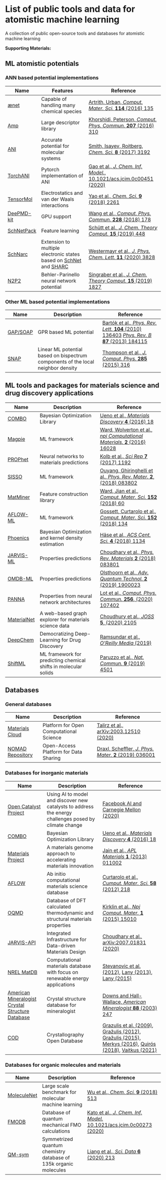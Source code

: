# List of public tools and data for atomistic machine learning

A collection of public open-source tools and databases for atomistic machine learning

**Supporting Materials:**<br/>

## ML atomistic potentials

### ANN based potential implementations

| Name                                                                   | Features                                                                    | Reference                                                                                                    |
| ---------------------------------------------------------------------- | --------------------------------------------------------------------------- | ------------------------------------------------------------------------------------------------------------ |
| [ænet](http://ann.atomistic.net)                                       | Capable of handling many chemical species | [Artrith, Urban, *Comput. Mater. Sci.* **114** (2016) 135](https://doi.org/10.1016/j.commatsci.2015.11.047)  |
| [Amp](https://bitbucket.org/andrewpeterson/amp)                        | Large descriptor library                                                    | [Khorshidi, Peterson, *Comput. Phys. Commun.* **207** (2016) 310](https://doi.org/10.1016/j.cpc.2016.05.010) |
| [ANI](https://github.com/isayev/ASE_ANI)                               | Accurate potential for molecular systems                                    | [Smith, Isayev, Roitberg, *Chem. Sci.* **8** (2017) 3192](https://doi.org/10.1039/C6SC05720A)                |
| [TorchANI](https://github.com/aiqm/torchani)                               | Pytorch implementation of ANI                                    | [Gao et al., *J. Chem. Inf. Model.*, 10.1021/acs.jcim.0c00451 (2020)](https://doi.org/10.1021/acs.jcim.0c00451)                |
| [TensorMol](https://github.com/jparkhill/TensorMol)                    | Electrostatics and van der Waals interactions                               | [Yao et al., *Chem. Sci.* **9** (2018) 2261](https://doi.org/10.1039/C7SC04934J)                             |
| [DeePMD-kit](https://github.com/deepmodeling/deepmd-kit)               | GPU support                                            | [Wang et al., *Comput. Phys. Commun.* **228** (2018) 178](https://doi.org/10.1016/j.cpc.2018.03.016)         |
| [SchNetPack](https://github.com/atomistic-machine-learning/schnetpack) | Feature learning                                                            | [Schütt et al., *J. Chem. Theory Comput.* **15** (2019) 448](https://doi.org/10.1021/acs.jctc.8b00908)       |
| [SchNarc](https://github.com/schnarc/SchNarc) | Extension to multiple electronic states based on [SchNet](https://github.com/atomistic-machine-learning/schnetpack) and [SHARC](https://sharc-md.org/)                                                            | [Westermayr et al., *J. Phys. Chem. Lett.* **11** (2020) 3828](https://doi.org/10.1021/acs.jpclett.0c00527)       |
| [N2P2](https://compphysvienna.github.io/n2p2)                          | Behler-Parinello neural network potential                                   | [Singraber et al., *J. Chem. Theory Comput.* **15** (2019) 1827](https://doi.org/10.1021/acs.jctc.8b00770)   |

### Other ML based potential implementations

| Name                                          | Description            | Reference                                                                                                                                                                                   |
| --------------------------------------------- | ---------------------- | ------------------------------------------------------------------------------------------------------------------------------------------------------------------------------------------- |
| [GAP/SOAP](http://libatoms.org/Home/Software) | GPR based ML potential | [Bartók et al., *Phys. Rev. Lett.* **104** (2010) 136403](https://doi.org/10.1103/PhysRevLett.104.136403) [*Phys. Rev. B* **87** (2013) 184115](https://doi.org/10.1103/PhysRevB.87.184115) |
| [SNAP](https://github.com/FitSNAP) | Linear ML potential based on bispectrum components of the local neighbor density | [Thompson et al., *J. Comput. Phys.* **285** (2015) 316](https://doi.org/10.1016/j.jcp.2014.12.018) |

## ML tools and packages for materials science and drug discovery applications

| Name                                                       | Description                                         | Reference                                                                                                                                         |
| ---------------------------------------------------------- | --------------------------------------------------- | ------------------------------------------------------------------------------------------------------------------------------------------------- |
| [COMBO](https://github.com/tsudalab/combo)                 | Bayesian Optimization Library                       | [Ueno et al., *Materials Discovery* **4** (2016) 18](https://doi.org/10.1016/j.md.2016.04.001)                                                   |
| [Magpie](https://bitbucket.org/wolverton/magpie)           | ML framework                                  | [Ward, Wolverton et al., *npj Computational Materials.* **2** (2016) 16028](https://doi.org/10.1038/npjcompumats.2016.28)                         |
| [PROPhet](https://biklooost.github.io/PROPhet)             | Neural networks to materials predictions            | [Kolb et al., *Sci Rep* **7** (2017) 1192](https://www.nature.com/articles/s41598-017-01251-z)                                                   |
| [SISSO](https://github.com/rouyang2017/SISSO)              | ML framework                                  | [Ouyang, Ghiringhelli et al., *Phys. Rev. Mater.* **2**, (2018) 083802](https://doi.org/10.1103/PhysRevMaterials.2.083802)                         |
| [MatMiner](https://hackingmaterials.github.io/matminer)    | Feature construction library                        | [Ward, Jian et al., *Comput. Mater. Sci.* **152**  (2018) 60](https://doi.org/10.1016/j.commatsci.2018.05.018)                                    |
| [AFLOW-ML](http://aflowlib.org/aflow-ml)                   | ML framework                                  | [Gossett, Curtarolo et al., *Comput. Mater. Sci.* **152** (2018) 134](https://doi.org/10.1016/j.commatsci.2018.03.075)                           |
| [Phoenics](https://github.com/aspuru-guzik-group/phoenics) | Bayesian Optimization and kernel density estimation | [Häse et al., *ACS Cent. Sci.* **4** (2018) 1134](https://pubs.acs.org/doi/abs/10.1021/acscentsci.8b00307)                                        |
| [JARVIS-ML](https://ctcms.nist.gov/jarvisml)               | Properties predictions                              | [Choudhary et al., *Phys. Rev. Materials* **2** (2018) 083801](https://doi.org/10.1103/PhysRevMaterials.2.083801)                                |
| [OMDB-ML](https://omdb.mathub.io/ml)                       | Properties predictions                              | [Olsthoorn et al., *Adv. Quantum Technol.* **2** (2019) 1900023](https://doi.org/10.1002/qute.201900023)                                          |
| [PANNA](https://gitlab.com/PANNAdevs/panna)                | Properties from neural network architectures        | [Lot et al., *Comput. Phys. Commun.* **256**, (2020) 107402](https://doi.org/10.1016/j.cpc.2020.107402)                                            |
| [MaterialNet](https://github.com/ToyotaResearchInstitute/materialnet) | A web-based graph explorer for materials science data    | [Choudhury et al., *JOSS* **5**, (2020) 2105](https://doi.org/10.21105/joss.02105)
| [DeepChem](https://deepchem.io)                             | Democratizing Deep-Learning for Drug Discovery       | [Ramsundar et al., *O'Reilly Media* (2019)](https://www.oreilly.com/library/view/deep-learning-for/9781492039822)                             |
| [ShiftML](http://shiftml.org)                             | ML framework for predicting chemical shifts in molecular solids       | [Paruzzo et al., *Nat. Commun.* **9** (2019) 4501](https://doi.org/10.1038/s41467-018-06972-x)                             |

## Databases

### General databases

| Name                                                       | Description                                         | Reference                                                                                                                                         |
| ---------------------------------------------------------- | --------------------------------------------------- | ------------------------------------------------------------------------------------------------------------------------------------------------- |
| [Materials Cloud](http://www.materialscloud.org)          | Platform for Open Computational Science  | [Talirz et al., arXiv:2003.12510 (2020)](https://arxiv.org/abs/2003.12510)  |
| [NOMAD Repository](https://nomad-repository.eu)           | Open-Access Platform for Data Sharing  | [Draxl, Scheffler, *J. Phys. Mater.* **2** (2019) 036001](https://doi.org/10.1088/2515-7639/ab13bb)  |

### Databases for inorganic materials

| Name                                                       | Description                                         | Reference                                                                                                                                         |
| ---------------------------------------------------------- | --------------------------------------------------- | ------------------------------------------------------------------------------------------------------------------------------------------------- |
| [Open Catalyst Project](https://github.com/Open-Catalyst-Project/ocp/blob/master/DATASET.md)                 | Using AI to model and discover new catalysts to address the energy challenges posed by climate change                           | [Facebook AI and Carnegie Mellon (2020)](https://opencatalystproject.org)                                                   |
| [COMBO](https://github.com/tsudalab/combo)                 | Bayesian Optimization Library                       | [Ueno et al., *Materials Discovery* **4** (2016) 18](https://doi.org/10.1016/j.md.2016.04.001)                                                   |
| [Materials Project](https://materialsproject.org)         |  A materials genome approach to accelerating materials innovation | [Jain et al., *APL Materials* **1** (2013) 011002](https://doi.org/10.1063/1.4812323)
| [AFLOW](http://www.aflowlib.org)                          | Ab initio computational materials science database  | [Curtarolo et al., *Cumput. Mater. Sci.* **58** (2012) 218](https://doi.org/10.1016/j.commatsci.2012.02.005) |
| [OQMD](http://oqmd.org)                                   | Database of DFT calculated thermodynamic and structural materials properties | [Kirklin et al., *Npj Comput. Mater.* **1** (2015) 15010](http://dx.doi.org/10.1038/npjcompumats.2015.10) |
| [JARVIS-API](https://jarvis.nist.gov)                     | Integrated Infrastructure for Data-driven Materials Design | [Choudhary et al., arXiv:2007.01831 (2020)](https://arxiv.org/abs/2007.01831) |
| [NREL MatDB](https://materials.nrel.gov)                  | Computational materials database with focus on renewable energy applications | [Stevanovic et al. (2012)](http://dx.doi.org/10.1103/PhysRevB.85.115104), [Lany (2013)](http://dx.doi.org/10.1103/PhysRevB.87.085112), [Lany (2015)](http://dx.doi.org/10.1088/0953-8984/27/28/283203)  |
| [American Mineralogist Crystal Structure Database](http://rruff.geo.arizona.edu/AMS/amcsd.php) |Crystal structure database for mineralogist | [Downs and Hall-Wallace, *American Mineralogist* **88** (2003) 247](https://www.geo.arizona.edu/xtal/group/pdf/am88_247.pdf) |
| [COD](http://www.crystallography.net/cod/search.html) | Crystallography Open Database | [Grazulis et al. (2009)](http://scripts.iucr.org/cgi-bin/paper?S0021889809016690),  [Gražulis (2012)](https://doi.org/10.1093/nar/gkr900), [Gražulis (2015)](http://scripts.iucr.org/cgi-bin/paper?S1600576714025904), [Merkys (2016)](http://scripts.iucr.org/cgi-bin/paper?S1600576715022396), [Quirós (2018)](https://jcheminf.biomedcentral.com/articles/10.1186/s13321-018-0279-6), [Vaitkus (2021)](https://scripts.iucr.org/cgi-bin/paper?S1600576720016532)|

### Databases for organic molecules and materials

| Name                                                       | Description                                         | Reference                                                                                                                                         |
| ---------------------------------------------------------- | --------------------------------------------------- | ------------------------------------------------------------------------------------------------------------------------------------------------- |
| [MoleculeNet](http://moleculenet.ai)                       | Large scale benchmark for molecular machine learning | [Wu et al., *Chem. Sci.*  **9**  (2018) 513](https://doi.org/10.1039/C7SC02664A)                                                                |
| [FMODB](https://drugdesign.riken.jp/FMODB/)                | Database of quantum mechanical FMO calculations                  | [Kato et al., *J. Chem. Inf. Model.* 10.1021/acs.jcim.0c00273 (2020)](https://pubs.acs.org/doi/10.1021/acs.jcim.0c00273)                                                               |
| [QM-sym](https://github.com/XI-Lab/QM-sym-database)                | Symmetrized quantum chemistry database of 135k organic molecules  | [Liang et al., *Sci. Data* **6** (2020) 213](https://doi.org/10.1038/s41597-019-0237-9)                                                               |
